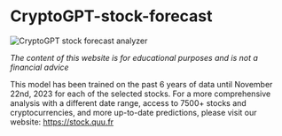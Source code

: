 # CryptoGPT-stock-forecast

![CryptoGPT stock forecast analyzer](stock.gif "CryptoGPT stock analyzer")



*The content of this website is for educational purposes and is not a financial advice*

This model has been trained on the past 6 years of data until November 22nd, 2023 for each of the selected stocks. For a more comprehensive analysis with a different date range, access to 7500+  stocks and  cryptocurrencies, and more up-to-date predictions, please visit our website: https://stock.quu.fr
